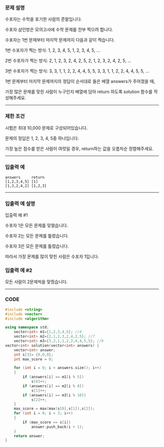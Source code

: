### 문제 설명

수포자는 수학을 포기한 사람의 준말입니다. 

수포자 삼인방은 모의고사에 수학 문제를 전부 찍으려 합니다.

수포자는 1번 문제부터 마지막 문제까지 다음과 같이 찍습니다.

1번 수포자가 찍는 방식: 1, 2, 3, 4, 5, 1, 2, 3, 4, 5, ...

2번 수포자가 찍는 방식: 2, 1, 2, 3, 2, 4, 2, 5, 2, 1, 2, 3, 2, 4, 2, 5, ...

3번 수포자가 찍는 방식: 3, 3, 1, 1, 2, 2, 4, 4, 5, 5, 3, 3, 1, 1, 2, 2, 4, 4, 5, 5, ...

1번 문제부터 마지막 문제까지의 정답이 순서대로 들은 배열 answers가 주어졌을 때, 

가장 많은 문제를 맞힌 사람이 누구인지 배열에 담아 return 하도록 solution 함수를 작성해주세요.

--------------------------------------

### 제한 조건

시험은 최대 10,000 문제로 구성되어있습니다.

문제의 정답은 1, 2, 3, 4, 5중 하나입니다.

가장 높은 점수를 받은 사람이 여럿일 경우, return하는 값을 오름차순 정렬해주세요.

--------------------------------------

### 입출력 예

```
answers	    return
[1,2,3,4,5]	[1]
[1,3,2,4,2]	[1,2,3]
```

--------------------------------------

### 입출력 예 설명

입출력 예 #1

수포자 1은 모든 문제를 맞혔습니다.

수포자 2는 모든 문제를 틀렸습니다.

수포자 3은 모든 문제를 틀렸습니다.

따라서 가장 문제를 많이 맞힌 사람은 수포자 1입니다.

### 입출력 예 #2

모든 사람이 2문제씩을 맞췄습니다.

----------------------------------------------------------------------------

### CODE

```C++
#include <string>
#include <vector>
#include <algorithm>

using namespace std;
    vector<int> m1={1,2,3,4,5}; //4
    vector<int> m2={2,1,2,3,2,4,2,5}; //7
    vector<int> m3={3,3,1,1,2,2,4,4,5,5}; //9
vector<int> solution(vector<int> answers) {
    vector<int> answer;
    int s[3]= {0,0,0};
    int max_score = 0;

    for (int i = 0; i < answers.size(); i++)
    {
        if (answers[i] == m1[i % 5])
            s[0]++;
        if (answers[i] == m2[i % 8])
            s[1]++;
        if (answers[i] == m3[i % 10])
            s[2]++;
    }
    max_score = max(max(s[0],s[1]),s[2]);
    for (int i = 0; i < 3; i++)
    {
        if (max_score == s[i])
            answer.push_back(i + 1);
    }
    return answer;
}
```
